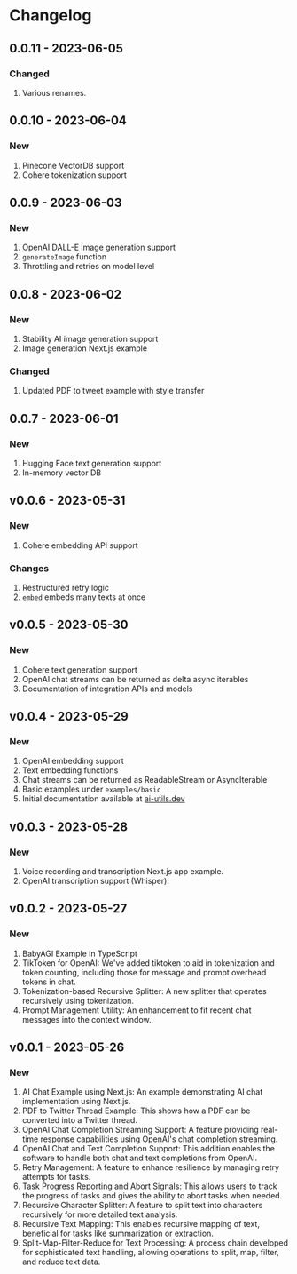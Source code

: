 # Changelog

## 0.0.11 - 2023-06-05

### Changed

1. Various renames.

## 0.0.10 - 2023-06-04

### New

1. Pinecone VectorDB support
1. Cohere tokenization support

## 0.0.9 - 2023-06-03

### New

1. OpenAI DALL-E image generation support
1. `generateImage` function
1. Throttling and retries on model level

## 0.0.8 - 2023-06-02

### New

1. Stability AI image generation support
1. Image generation Next.js example

### Changed

1. Updated PDF to tweet example with style transfer

## 0.0.7 - 2023-06-01

### New

1. Hugging Face text generation support
1. In-memory vector DB

## v0.0.6 - 2023-05-31

### New

1. Cohere embedding API support

### Changes

1. Restructured retry logic
1. `embed` embeds many texts at once

## v0.0.5 - 2023-05-30

### New

1. Cohere text generation support
1. OpenAI chat streams can be returned as delta async iterables
1. Documentation of integration APIs and models

## v0.0.4 - 2023-05-29

### New

1. OpenAI embedding support
1. Text embedding functions
1. Chat streams can be returned as ReadableStream or AsyncIterable
1. Basic examples under `examples/basic`
1. Initial documentation available at [ai-utils.dev](https://ai-utils.dev)

## v0.0.3 - 2023-05-28

### New

1. Voice recording and transcription Next.js app example.
1. OpenAI transcription support (Whisper).

## v0.0.2 - 2023-05-27

### New

1. BabyAGI Example in TypeScript
1. TikToken for OpenAI: We've added tiktoken to aid in tokenization and token counting, including those for message and prompt overhead tokens in chat.
1. Tokenization-based Recursive Splitter: A new splitter that operates recursively using tokenization.
1. Prompt Management Utility: An enhancement to fit recent chat messages into the context window.

## v0.0.1 - 2023-05-26

### New

1. AI Chat Example using Next.js: An example demonstrating AI chat implementation using Next.js.
1. PDF to Twitter Thread Example: This shows how a PDF can be converted into a Twitter thread.
1. OpenAI Chat Completion Streaming Support: A feature providing real-time response capabilities using OpenAI's chat completion streaming.
1. OpenAI Chat and Text Completion Support: This addition enables the software to handle both chat and text completions from OpenAI.
1. Retry Management: A feature to enhance resilience by managing retry attempts for tasks.
1. Task Progress Reporting and Abort Signals: This allows users to track the progress of tasks and gives the ability to abort tasks when needed.
1. Recursive Character Splitter: A feature to split text into characters recursively for more detailed text analysis.
1. Recursive Text Mapping: This enables recursive mapping of text, beneficial for tasks like summarization or extraction.
1. Split-Map-Filter-Reduce for Text Processing: A process chain developed for sophisticated text handling, allowing operations to split, map, filter, and reduce text data.

